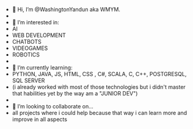 - 👋 Hi, I’m @WashingtonYandun aka WMYM.
- 
- 👀 I’m interested in:
- AI 
- WEB DEVELOPMENT
- CHATBOTS
- VIDEOGAMES
- ROBOTICS
- 
- 🌱 I’m currently learning:
- PYTHON, JAVA, JS, HTML, CSS , C#, SCALA, C, C++, POSTGRESQL, SQL SERVER
- (i already worked with most of those technologies but i didn't master that habilities yet by the way am a "JUNIOR DEV")
- 
- 💞️ I’m looking to collaborate on...
- all projects where i could help because that way i can learn more and improve in all aspects

<!---
WashingtonYandun/WashingtonYandun is a ✨ special ✨ repository because its `README.md` (this file) appears on your GitHub profile.
You can click the Preview link to take a look at your changes.
--->
<!---📫 How to reach me "soon xd"--->
